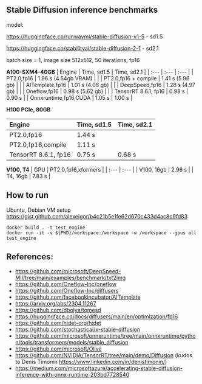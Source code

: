 ## Stable Diffusion inference benchmarks

model: 

https://huggingface.co/runwayml/stable-diffusion-v1-5 - sd1.5

https://huggingface.co/stabilityai/stable-diffusion-2-1 - sd2.1

batch size = 1, image size 512x512, 50 iterations, fp16

**A100-SXM4-40GB**
| Engine                 | Time, sd1.5           | Time, sd2.1           | 
| :---                   | :---                  | :---                  |
| PT2.0,fp16             | 1.96 s (4.54gb VRAM)  |                       |
| PT2.0,fp16 + compile   | 1.41 s (5.96 gb)      |                       |
| AITemplate,fp16        | 1.01 s (4.06 gb)      |                       |
| DeepSpeed,fp16         | 1.28 s (4.97 gb)      |                       |
| Oneflow,fp16           | 0.98 s (5.62 gb)      |                       |
| TensorRT 8.6.1, fp16   | 0.98 s                | 0.90 s                |
| Onnxruntime,fp16,CUDA  | 1.05 s                | 1.00 s                |

**H100 PCIe, 80GB**

| Engine                 | Time, sd1.5           | Time, sd2.1           | 
| :---                   | :---                  | :---                  |
| PT2.0,fp16             | 1.44 s                |                       |
| PT2.0,fp16,compile     | 1.11 s                |                       |
| TensorRT 8.6.1, fp16   | 0.75 s                | 0.68 s                |



**V100, T4**
| GPU                    | PT2.0,fp16,xformers   | 
| :---                   | :---                  | 
| V100, 16gb             | 2.96 s                | 
| T4, 16gb               | 7.83 s                | 

## How to run
Ubuntu, Debian VM setup https://gist.github.com/alexeigor/b4c21b5e1fe62d670c433d4ac8c9fd83
```
docker build . -t test_engine
docker run -it -v ${PWD}/workspace:/workspace -w /workspace --gpus all test_engine
```

## References:
- https://github.com/microsoft/DeepSpeed-MII/tree/main/examples/benchmark/txt2img
- https://github.com/Oneflow-Inc/oneflow
- https://github.com/Oneflow-Inc/diffusers
- https://github.com/facebookincubator/AITemplate
- https://arxiv.org/abs/2304.11267
- https://github.com/dbolya/tomesd
- https://huggingface.co/docs/diffusers/main/en/optimization/fp16
- https://github.com/hidet-org/hidet
- https://github.com/stochasticai/x-stable-diffusion
- https://github.com/microsoft/onnxruntime/tree/main/onnxruntime/python/tools/transformers/models/stable_diffusion
- https://github.com/microsoft/Olive
- https://github.com/NVIDIA/TensorRT/tree/main/demo/Diffusion (kudos to Denis Timonin https://www.linkedin.com/in/denistimonin/)
- https://medium.com/microsoftazure/accelerating-stable-diffusion-inference-with-onnx-runtime-203bd7728540
